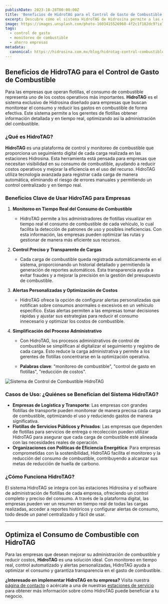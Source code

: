 ```yaml
---
publishDate: 2023-10-28T00:00:00Z
title: 'Beneficios de HidroTAG para el Control de Gasto de Combustible'
excerpt: Descubre cómo el sistema HidroTAG de Hidrosina permite a las empresas monitorear el consumo de combustible y reducir costos de manera eficiente.
image: https://images.unsplash.com/photo-1603415526960-4f2c1f182dc9?ixlib=rb-4.0.3&auto=format&fit=crop&w=2070&q=80
tags:
  - control de gasto
  - monitoreo de combustible
  - ahorro empresas
metadata:
  canonical: https://hidrosina.com.mx/blog/hidrotag-control-combustible
---
```


## Beneficios de HidroTAG para el Control de Gasto de Combustible

Para las empresas que operan flotillas, el consumo de combustible representa uno de los costos operativos más importantes. **HidroTAG** es el sistema exclusivo de Hidrosina diseñado para empresas que buscan monitorear el consumo y reducir los gastos en combustible de forma efectiva. Este sistema permite a los gerentes de flotillas obtener información detallada y en tiempo real, optimizando así la administración del combustible.

### ¿Qué es HidroTAG?

**HidroTAG** es una plataforma de control y monitoreo de combustible que proporciona un seguimiento digital de cada carga realizada en las estaciones Hidrosina. Esta herramienta está pensada para empresas que necesitan visibilidad en su consumo de combustible, ayudando a reducir costos operativos y mejorar la eficiencia en el uso del recurso. HidroTAG utiliza tecnología avanzada para registrar cada carga de manera automática, eliminando el riesgo de errores manuales y permitiendo un control centralizado y en tiempo real.

### Beneficios Clave de Usar HidroTAG para Empresas

1. **Monitoreo en Tiempo Real del Consumo de Combustible**
   - HidroTAG permite a los administradores de flotillas visualizar en tiempo real el consumo de combustible de cada vehículo, lo cual facilita la detección de patrones de uso y posibles ineficiencias. Con esta información, las empresas pueden optimizar las rutas y gestionar de manera más eficiente sus recursos.

2. **Control Preciso y Transparente de Cargas**
   - Cada carga de combustible queda registrada automáticamente en el sistema, proporcionando un historial detallado y permitiendo la generación de reportes automáticos. Esta transparencia ayuda a evitar fraudes y a mejorar la precisión en la gestión del presupuesto de combustible.

3. **Alertas Personalizadas y Optimización de Costos**
   - HidroTAG ofrece la opción de configurar alertas personalizadas que notifican sobre consumos anormales o excesivos en un vehículo específico. Estas alertas permiten a las empresas tomar decisiones rápidas y ajustar sus estrategias para reducir el consumo innecesario y optimizar los costos de combustible.

4. **Simplificación del Proceso Administrativo**
   - Con HidroTAG, los procesos administrativos de control de combustible se simplifican al digitalizar el seguimiento y registro de cada carga. Esto reduce la carga administrativa y permite a los gerentes de flotillas concentrarse en la optimización operativa.

   - **Palabras clave**: "monitoreo de combustible", "control de gasto en flotillas", "reducción de costos".

![Sistema de Control de Combustible HidroTAG](https://images.unsplash.com/photo-1556741533-f6acd64767f3?ixlib=rb-4.0.3&auto=format&fit=crop&w=1639&q=80)

### Casos de Uso: ¿Quiénes se Benefician del Sistema HidroTAG?

- **Empresas de Logística y Transporte**: Las empresas con grandes flotillas de transporte pueden monitorear de manera precisa cada carga de combustible, optimizando el uso y reduciendo gastos de manera significativa.
- **Flotillas de Servicios Públicos y Privados**: Las empresas que dependen de flotillas para servicios de entrega o recolección pueden utilizar HidroTAG para asegurar que cada carga de combustible esté alineada con las necesidades reales de operación.
- **Organizaciones con Políticas de Eficiencia Energética**: Para empresas comprometidas con la sostenibilidad, HidroTAG facilita el monitoreo y la reducción del consumo de combustible, contribuyendo a alcanzar sus metas de reducción de huella de carbono.

### ¿Cómo Funciona HidroTAG?

El sistema HidroTAG se integra con las estaciones Hidrosina y el software de administración de flotillas de cada empresa, ofreciendo un control completo y preciso del consumo. A través de la plataforma digital, las empresas pueden ver un resumen en tiempo real de todas las cargas realizadas, acceder a reportes históricos y configurar alertas de consumo, todo desde un panel centralizado y fácil de usar.

---

## Optimiza el Consumo de Combustible con HidroTAG

Para las empresas que desean mejorar su administración de combustible y reducir costos, **HidroTAG** es una solución ideal. Con monitoreo en tiempo real, control automatizado y alertas personalizadas, HidroTAG ayuda a optimizar el consumo y garantiza transparencia en el gasto de combustible.

**¿Interesado en implementar HidroTAG en tu empresa?** Visita nuestra [página de contacto](https://hidrosina.com.mx/contacto) o acércate a una de nuestras [estaciones de servicio](https://hidrosina.com.mx/estaciones) para obtener más información sobre cómo HidroTAG puede beneficiar a tu negocio.
